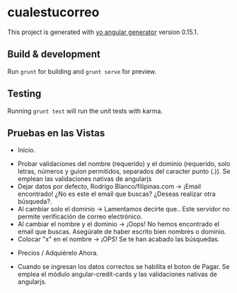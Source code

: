# cualestucorreo

This project is generated with [yo angular generator](https://github.com/yeoman/generator-angular)
version 0.15.1.

## Build & development

Run `grunt` for building and `grunt serve` for preview.

## Testing

Running `grunt test` will run the unit tests with karma.

## Pruebas en las Vistas

* Inicio.


- Probar validaciones del nombre (requerido) y el dominio (requerido, solo letras, números y guion permitidos, separados del caracter punto (.)). Se emplean las validaciones nativas de angularjs
- Dejar datos por defecto, Rodrigo Blanco/filipinas.com -> ¡Email encontrado! ¿No es este el email que buscas? ¿Deseas realizar otra búsqueda?.
- Al cambiar solo el dominio -> Lamentamos decirte que.. Este servidor no permite verificación de correo electrónico.
- Al cambiar el nombre y el dominio -> ¡Oops! No hemos encontrado el email que buscas. Asegúrate de haber escrito bien nombres o dominio.
- Colocar "x" en el nombre -> ¡OPS! Se te han acabado las búsquedas.


* Precios / Adquiérelo Ahora.


- Cuando se ingresan los datos correctos se habilita el boton de Pagar. Se emplea el módulo angular-credit-cards y las validaciones nativas de angularjs.
